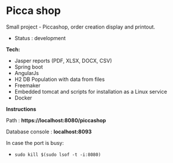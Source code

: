 # Picca shop
Small project - Piccashop, order creation display and printout.

- Status : development

**Tech:**

- Jasper reports (PDF, XLSX, DOCX, CSV)
- Spring boot
- AngularJs
- H2 DB Population with data from files
- Freemaker
- Embedded tomcat and scripts for installation as a Linux service
- Docker

**Instructions**

Path : **https://localhost:8080/piccashop**

Database console : **localhost:8093**

In case the port is busy:
- `sudo kill $(sudo lsof -t -i:8080)`
